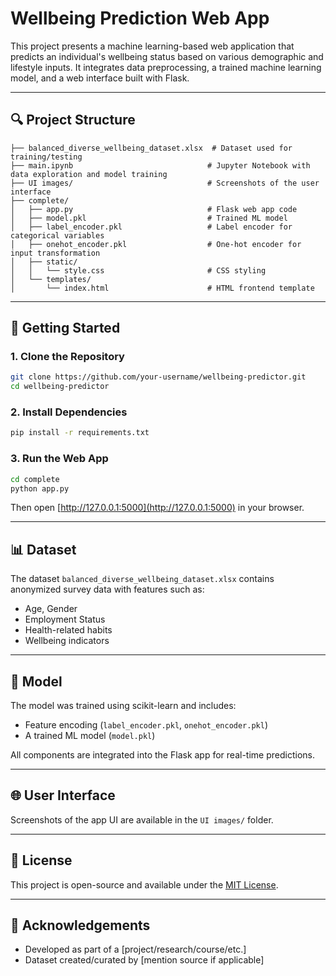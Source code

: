 # Wellbeing Prediction Web App

This project presents a machine learning-based web application that predicts an individual's wellbeing status based on various demographic and lifestyle inputs. It integrates data preprocessing, a trained machine learning model, and a web interface built with Flask.

---

## 🔍 Project Structure

```
├── balanced_diverse_wellbeing_dataset.xlsx  # Dataset used for training/testing
├── main.ipynb                              # Jupyter Notebook with data exploration and model training
├── UI images/                              # Screenshots of the user interface
├── complete/
│   ├── app.py                              # Flask web app code
│   ├── model.pkl                           # Trained ML model
│   ├── label_encoder.pkl                   # Label encoder for categorical variables
│   ├── onehot_encoder.pkl                  # One-hot encoder for input transformation
│   ├── static/
│   │   └── style.css                       # CSS styling
│   └── templates/
│       └── index.html                      # HTML frontend template
```

---

## 🚀 Getting Started

### 1. Clone the Repository

```bash
git clone https://github.com/your-username/wellbeing-predictor.git
cd wellbeing-predictor
```

### 2. Install Dependencies

```bash
pip install -r requirements.txt
```

### 3. Run the Web App

```bash
cd complete
python app.py
```

Then open [http://127.0.0.1:5000](http://127.0.0.1:5000) in your browser.

---

## 📊 Dataset

The dataset `balanced_diverse_wellbeing_dataset.xlsx` contains anonymized survey data with features such as:

- Age, Gender
- Employment Status
- Health-related habits
- Wellbeing indicators

---

## 🧠 Model

The model was trained using scikit-learn and includes:

- Feature encoding (`label_encoder.pkl`, `onehot_encoder.pkl`)
- A trained ML model (`model.pkl`)

All components are integrated into the Flask app for real-time predictions.

---

## 🌐 User Interface

Screenshots of the app UI are available in the `UI images/` folder.

---

## 📄 License

This project is open-source and available under the [MIT License](LICENSE).

---

## 🙌 Acknowledgements

- Developed as part of a [project/research/course/etc.]
- Dataset created/curated by [mention source if applicable]